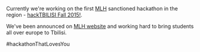 Currently we're working on the first [MLH](https://mlh.io) sanctioned hackathon in the region - [hackTBILISI Fall 2015!](http://hacktbilisi.com). 

We've been announced on [MLH website](http://news.mlh.io/european-fall-2015-season-09-01-2015) and working hard to bring students all over europe to Tbilisi. 

\#hackathonThatLovesYou

